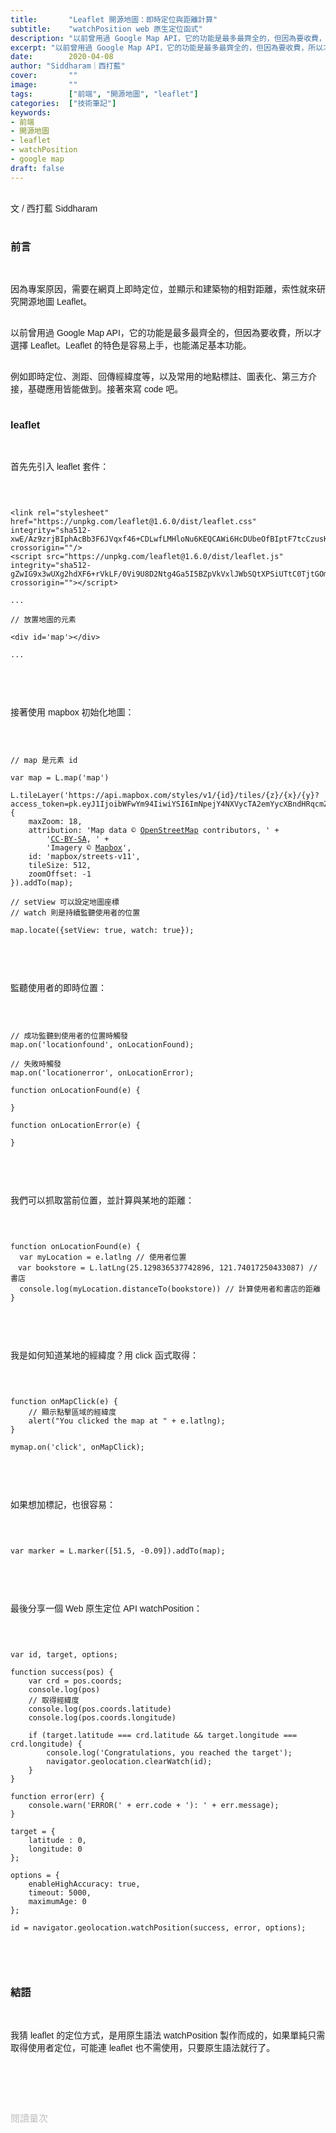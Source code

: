 ```yaml
---
title:       "Leaflet 開源地圖：即時定位與距離計算"
subtitle:    "watchPosition web 原生定位函式"
description: "以前曾用過 Google Map API，它的功能是最多最齊全的，但因為要收費，所以才選擇 Leaflet。Leaflet 的特色是容易上手，也能滿足基本功能..."
excerpt: "以前曾用過 Google Map API，它的功能是最多最齊全的，但因為要收費，所以才選擇 Leaflet。Leaflet 的特色是容易上手，也能滿足基本功能..."
date:        2020-04-08
author: "Siddharam｜西打藍"
cover:       ""
image:       ""
tags:        ["前端", "開源地圖", "leaflet"]
categories:  ["技術筆記"]
keywords:
- 前端
- 開源地圖
- leaflet
- watchPosition
- google map
draft: false
---
```


<article style="font-family: 'Noto Sans TC', '微軟正黑體', sans-serif; font-weight: 300;">

<br>文 / 西打藍 Siddharam<br><br>

<h3 class="article-h1-color">前言</h3><br>

因為專案原因，需要在網頁上即時定位，並顯示和建築物的相對距離，索性就來研究開源地圖 Leaflet。<br><br>

以前曾用過 Google Map API，它的功能是最多最齊全的，但因為要收費，所以才選擇 Leaflet。Leaflet 的特色是容易上手，也能滿足基本功能。<br><br>

例如即時定位、測距、回傳經緯度等，以及常用的地點標註、圖表化、第三方介接，基礎應用皆能做到。接著來寫 code 吧。<br><br>

<h3 class="article-h1-color">leaflet</h3><br>

首先先引入 leaflet 套件：<br><br>

<pre>
<code>

&lt;link rel="stylesheet" href="https://unpkg.com/leaflet@1.6.0/dist/leaflet.css" integrity="sha512-xwE/Az9zrjBIphAcBb3F6JVqxf46+CDLwfLMHloNu6KEQCAWi6HcDUbeOfBIptF7tcCzusKFjFw2yuvEpDL9wQ==" crossorigin=""/>
&lt;script src="https://unpkg.com/leaflet@1.6.0/dist/leaflet.js" integrity="sha512-gZwIG9x3wUXg2hdXF6+rVkLF/0Vi9U8D2Ntg4Ga5I5BZpVkVxlJWbSQtXPSiUTtC0TjtGOmxa1AJPuV0CPthew==" crossorigin="">&lt;/script>

...

// 放置地圖的元素

&lt;div id='map'>&lt;/div>

...

</code>
</pre>
<br>

接著使用 mapbox 初始化地圖：<br><br>

<pre>
<code>

// map 是元素 id

var map = L.map('map')

L.tileLayer('https://api.mapbox.com/styles/v1/{id}/tiles/{z}/{x}/{y}?access_token=pk.eyJ1IjoibWFwYm94IiwiYSI6ImNpejY4NXVycTA2emYycXBndHRqcmZ3N3gifQ.rJcFIG214AriISLbB6B5aw', {
	maxZoom: 18,
	attribution: 'Map data &copy; <a href="https://www.openstreetmap.org/">OpenStreetMap</a> contributors, ' +
		'<a href="https://creativecommons.org/licenses/by-sa/2.0/">CC-BY-SA</a>, ' +
		'Imagery © <a href="https://www.mapbox.com/">Mapbox</a>',
	id: 'mapbox/streets-v11',
	tileSize: 512,
	zoomOffset: -1
}).addTo(map);

// setView 可以設定地圖座標
// watch 則是持續監聽使用者的位置

map.locate({setView: true, watch: true});

</code>
</pre>
<br>

監聽使用者的即時位置：<br><br>

<pre>
<code>

// 成功監聽到使用者的位置時觸發
map.on('locationfound', onLocationFound);

// 失敗時觸發
map.on('locationerror', onLocationError);

function onLocationFound(e) {

}

function onLocationError(e) {

}

</code>
</pre>
<br>

我們可以抓取當前位置，並計算與某地的距離：<br><br>

<pre>
<code>

function onLocationFound(e) {
  var myLocation = e.latlng // 使用者位置
　var bookstore = L.latLng(25.129836537742896, 121.74017250433087) // 書店
  console.log(myLocation.distanceTo(bookstore)) // 計算使用者和書店的距離
}

</code>
</pre>
<br>

我是如何知道某地的經緯度？用 click 函式取得：<br><br>

<pre>
<code>

function onMapClick(e) {
    // 顯示點擊區域的經緯度
    alert("You clicked the map at " + e.latlng);
}

mymap.on('click', onMapClick);

</code>
</pre>
<br>

如果想加標記，也很容易：<br><br>

<pre>
<code>

var marker = L.marker([51.5, -0.09]).addTo(map);

</code>
</pre>
<br>

最後分享一個 Web 原生定位 API watchPosition：<br><br>

<pre>
<code>

var id, target, options;

function success(pos) {
	var crd = pos.coords;
	console.log(pos)
    // 取得經緯度
    console.log(pos.coords.latitude)
    console.log(pos.coords.longitude)

	if (target.latitude === crd.latitude && target.longitude === crd.longitude) {
		console.log('Congratulations, you reached the target');
		navigator.geolocation.clearWatch(id);
	}
}

function error(err) {
	console.warn('ERROR(' + err.code + '): ' + err.message);
}

target = {
	latitude : 0,
	longitude: 0
};

options = {
	enableHighAccuracy: true,
	timeout: 5000,
	maximumAge: 0
};

id = navigator.geolocation.watchPosition(success, error, options);

</code>
</pre>
<br>

<h3 class="article-h1-color">結語</h3><br>

我猜 leaflet 的定位方式，是用原生語法 watchPosition 製作而成的，如果單純只需取得使用者定位，可能連 leaflet 也不需使用，只要原生語法就行了。<br><br>


<br><br><br>

</article>

<div style="color: #bfbfbf; font-size: 15px;" id="busuanzi_container_page_pv">
  閱讀量<span id="busuanzi_value_page_pv"></span>次
</div>

<script src="../../js/post.js"></script>